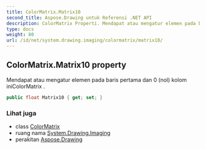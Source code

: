 ```yaml
---
title: ColorMatrix.Matrix10
second_title: Aspose.Drawing untuk Referensi .NET API
description: ColorMatrix Properti. Mendapat atau mengatur elemen pada baris pertama dan 0 nol kolom iniColorMatrix .
type: docs
weight: 80
url: /id/net/system.drawing.imaging/colormatrix/matrix10/
---
```

## ColorMatrix.Matrix10 property

Mendapat atau mengatur elemen pada baris pertama dan 0 (nol) kolom iniColorMatrix .

```csharp
public float Matrix10 { get; set; }
```

### Lihat juga

* class [ColorMatrix](../)
* ruang nama [System.Drawing.Imaging](../../colormatrix/)
* perakitan [Aspose.Drawing](../../../)


